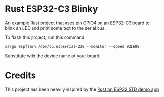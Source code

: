 # Rust ESP32-C3 Blinky

An example Rust project that uses pin GPIO4 on an ESP32-C3 board to blink an LED and print some text to the serial bus.

To flash this project, run this command:

    cargo espflash /dev/cu.usbserial-220 --monitor --speed 921600

Substitute with the device name of your board.

# Credits

This project has been heavily inspired by the [Rust on ESP32 STD demo app](https://github.com/ivmarkov/rust-esp32-std-demo#rust-on-esp32-std-demo-app)
